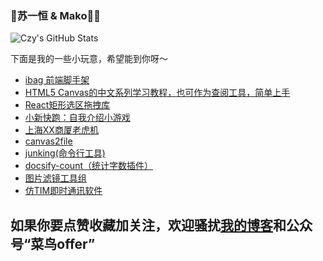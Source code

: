 ### 👋**苏一恒** & **Mako**🙋‍♂️

![Czy's GitHub Stats](https://github-readme-stats.vercel.app/api?icon_color=666&hide_border=true&title_color=333&username=827652549&show_icons=true&tdsourcetag=s_pctim_aiomsg)

下面是我的一些小玩意，希望能到你呀～
* [ibag 前端脚手架](https://github.com/827652549/ibag)
* [HTML5 Canvas的中文系列学习教程，也可作为查阅工具，简单上手](https://github.com/827652549/CanvasStudy)
* [React矩形选区拖拽库](https://github.com/827652549/react-resizable-rotatable-draggable)
* [小新快跑：自我介绍小游戏](https://github.com/827652549/timeline-game)
* [上海XX商厦老虎机](https://github.com/827652549/tiger-game)
* [canvas2file](https://github.com/827652549/canvas2file)
* [junking(命令行工具)](https://github.com/827652549/junking)
* [docsify-count（统计字数插件）](https://github.com/827652549/docsify-count)
* [图片滤镜工具组](https://github.com/827652549/PictureFilter)
* [仿TIM即时通讯软件](https://github.com/827652549/Java-QQCopy)
<!--
**827652549/827652549** is a ✨ _special_ ✨ repository because its `README.md` (this file) appears on your GitHub profile.

Here are some ideas to get you started:

- 🔭 I’m currently working on ...
- 🌱 I’m currently learning ...
- 👯 I’m looking to collaborate on ...
- 🤔 I’m looking for help with ...
- 💬 Ask me about ...
- 📫 How to reach me: ...
- 😄 Pronouns: ...
- ⚡ Fun fact: ...

-->

## 如果你要点赞收藏加关注，欢迎骚扰[我的博客](https://blog.csdn.net/HuoYiHengYuan)和公众号“菜鸟offer”

<a href="https://blog.csdn.net/HuoYiHengYuan" hidden><img src="https://s1.ax1x.com/2020/09/10/wGRcUH.jpg" alt="wGRcUH.jpg" border="0" /></a>
